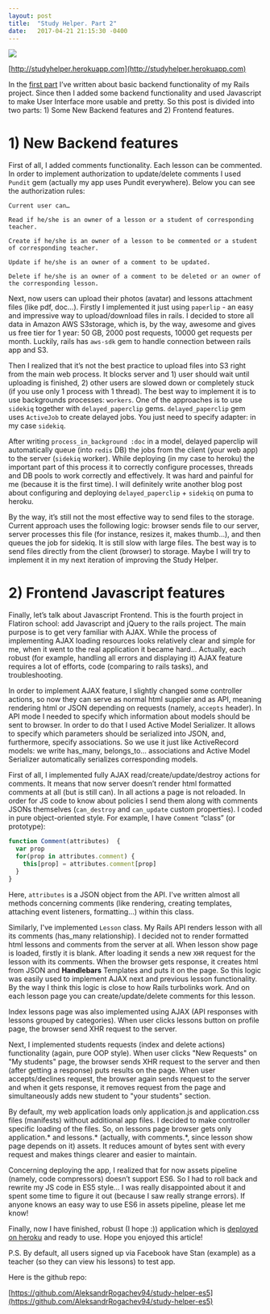 ```yaml
---
layout: post
title:  "Study Helper. Part 2"
date:   2017-04-21 21:15:30 -0400
---
```



![](http://imgh.us/study_helper2.jpg)

[http://studyhelper.herokuapp.com](http://studyhelper.herokuapp.com)

In the [first part](http://aleksandr-rogachev-blog.com/2017/03/18/study_helper_rails_project/) I’ve written about basic backend functionality of my Rails project. Since then I added some backend functionality and used Javascript to make User Interface more usable and pretty. So this post is divided into two parts: 1) Some New Backend features and 2) Frontend features.

# 1) New Backend features

First of all, I added comments functionality. Each lesson can be commented.  In order to implement authorization to update/delete comments I used `Pundit` gem (actually my app uses Pundit everywhere). Below you can see the authorization rules: 

 

```
Current user can…

Read if he/she is an owner of a lesson or a student of corresponding teacher.

Create if he/she is an owner of a lesson to be commented or a student of corresponding teacher.

Update if he/she is an owner of a comment to be updated.

Delete if he/she is an owner of a comment to be deleted or an owner of the corresponding lesson.
```



Next, now users can upload their photos (avatar) and lessons attachment files (like pdf, doc…). Firstly I implemented it just using `paperlip` - an easy and impressive way to upload/download files in rails.  I decided to store all data in Amazon AWS S3storage, which is, by the way, awesome and gives us free tier for 1 year: 50 GB, 2000 post requests, 10000 get requests per month. Luckily, rails has `aws-sdk` gem to handle connection between rails app and S3. 

Then I realized that it’s not the best practice to upload files into S3 right from the main web process. It blocks server and 1) user should wait until uploading is finished, 2) other users are slowed down or completely stuck (if you use only 1 process with 1 thread). The best way to implement it is to use backgrounds processes: `workers`. One of the approaches is to use `sidekiq` together with `delayed_paperclip` gems. `delayed_paperclip` gem uses `ActiveJob` to create delayed jobs. You just need to specify adapter: in my case `sidekiq`.

After writing `process_in_background :doc` in a model, delayed paperclip will automatically queue (into `redis` DB) the jobs from the client (your web app) to the server (`sidekiq` worker). While deploying (in my case to heroku) the important part of this process it to correctly configure processes, threads and DB pools to work correctly and effectively. It was hard and painful for me (because it is the first time). I will definitely write another blog post about configuring and deploying `delayed_paperclip` + `sidekiq` on puma to heroku.

By the way, it’s still not the most effective way to send files to the storage. Current approach uses the following logic: browser sends file to our server, server processes this file (for instance, resizes it, makes thumb…), and then queues the job for sidekiq. It is still slow with large files. The best way is to send files directly from the client (browser) to storage. Maybe I will try to implement it in my next iteration of improving the Study Helper.

 

# 2) Frontend Javascript features

Finally, let’s talk about Javascript Frontend. This is the fourth project in Flatiron school: add Javascript and jQuery to the rails project. The main purpose is to get very familiar with AJAX. While the process of implementing AJAX loading resources looks relatively clear and simple for me, when it went to the real application it became hard… Actually, each robust (for example, handling all errors and displaying it) AJAX feature requires a lot of efforts, code (comparing to rails tasks), and troubleshooting.

In order to implement AJAX feature, I slightly changed some controller actions, so now they can serve as normal html supplier and as API, meaning rendering html or JSON depending on requests (namely, `accepts` header). In API mode I needed to specify which information about models should be sent to browser. In order to do that I used Active Model Serializer. It allows to specify which parameters should be serialized into JSON, and, furthermore, specify associations. So we use it just like ActiveRecord models: we write has_many, belongs_to… associations and Active Model Serializer automatically serializes corresponding models.

First of all, I implemented fully AJAX read/create/update/destroy actions for comments. It means that now server doesn’t render html formatted comments at all (but is still can). In all actions a page is not reloaded. In order for JS code to know about policies I send them along with comments JSONs themselves (`can_destroy` and `can_update` custom properties). I coded in pure object-oriented style. For example, I have `Comment` “class” (or prototype):



```javascript
function Comment(attributes)  {
  var prop
  for(prop in attributes.comment) {
    this[prop] = attributes.comment[prop]
  }
}
```



Here, `attributes` is a JSON object from the API. I've written almost all methods concerning comments (like rendering, creating templates, attaching event listeners, formatting...) within this class.

Similarly, I've implemented `Lesson` class. My Rails API renders lesson with all its comments (has_many relationship). I decided not to render formatted html lessons and comments from the server at all. When lesson show page is loaded, firstly it is blank. After loading it sends a new `XHR` request for the lesson with its comments. When the browser gets response, it creates html from JSON and **Handlebars** Templates and puts it on the page. So this logic was easily used to implement AJAX next and previous lesson functionality. By the way I think this logic is close to how Rails turbolinks work. And on each lesson page you can create/update/delete comments for this lesson.

Index lessons page was also implemented using AJAX (API responses with lessons grouped by categories). When user clicks lessons button on profile page, the browser send XHR request to the server.

Next, I implemented students requests (index and delete actions) functionality (again, pure OOP style). When user clicks "New Requests" on "My students" page, the browser sends XHR request to the server and then (after getting a response) puts results on the page. When user accepts/declines request, the browser again sends request to the server and when it gets response, it removes request from the page and simultaneously adds new student to "your students" section. 

By default, my web application loads only application.js and application.css files (manifests) without additional app files. I decided to make controller specific loading of the files. So, on lessons page browser gets only application.* and lessons.* (actually, with comments.*, since lesson show page depends on it) assets. It reduces amount of bytes sent with every request and makes things clearer and easier to maintain. 

Concerning deploying the app, I realized that for now assets pipeline (namely, code compressors) doesn’t support ES6. So I had to roll back and rewrite my JS code in ES5 style… I was really disappointed about it and spent some time to figure it out (because I saw really strange errors). If anyone knows an easy way to use ES6 in assets pipeline, please let me know!

Finally, now I have finished, robust (I hope :)) application which is [deployed on heroku](http://studyhelper.herokuapp.com) and ready to use. Hope you enjoyed this article!

P.S. By default, all users signed up via Facebook have Stan (example) as a teacher (so they can view his lessons) to test app.

Here is the github repo:

[https://github.com/AleksandrRogachev94/study-helper-es5](https://github.com/AleksandrRogachev94/study-helper-es5)
